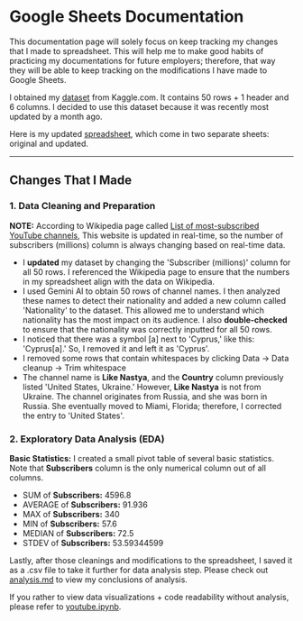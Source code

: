 # Google Sheets Documentation

This documentation page will solely focus on keep tracking my changes that I made to spreadsheet. This will help me to make good habits of practicing my documentations for future employers; therefore, that way they will be able to keep tracking on the modifications I have made to Google Sheets.

I obtained my [dataset](https://www.kaggle.com/datasets/rashminslnk/youtube-subscribers-data-2024) from Kaggle.com. It contains 50 rows + 1 header and 6 columns. I decided to use this dataset because it was recently most updated by a month ago.

Here is my updated [spreadsheet](https://docs.google.com/spreadsheets/d/1iU5AqJhoyd4ypMkamjDsyWFWF5B1aEMLNiSBFzdZGKg/edit?gid=618659102#gid=618659102), which come in two separate sheets: original and updated.

---

## Changes That I Made

### 1. Data Cleaning and Preparation

**NOTE:** According to Wikipedia page called [List of most-subscribed YouTube channels](https://en.wikipedia.org/wiki/List_of_most-subscribed_YouTube_channels), This website is updated in real-time, so the number of subscribers (millions) column is always changing based on real-time data.

- I **updated** my dataset by changing the 'Subscriber (millions)' column for all 50 rows. I referenced the Wikipedia page to ensure that the numbers in my spreadsheet align with the data on Wikipedia.
- I used Gemini AI to obtain 50 rows of channel names. I then analyzed these names to detect their nationality and added a new column called 'Nationality' to the dataset. This allowed me to understand which nationality has the most impact on its audience. I also **double-checked** to ensure that the nationality was correctly inputted for all 50 rows.
- I noticed that there was a symbol [a] next to 'Cyprus,' like this: 'Cyprus[a].' So, I removed it and left it as 'Cyprus'.
- I removed some rows that contain whitespaces by clicking Data -> Data cleanup -> Trim whitespace
- The channel name is **Like Nastya**, and the **Country** column previously listed 'United States, Ukraine.' However, **Like Nastya** is not from Ukraine. The channel originates from Russia, and she was born in Russia. She eventually moved to Miami, Florida; therefore, I corrected the entry to 'United States'.

### 2. Exploratory Data Analysis (EDA)

**Basic Statistics:** I created a small pivot table of several basic statistics. Note that **Subscribers** column is the only numerical column out of all columns.

- SUM of **Subscribers:** 4596.8
- AVERAGE of **Subscribers:** 91.936
- MAX of **Subscribers:** 340
- MIN of **Subscribers:** 57.6
- MEDIAN of **Subscribers:** 72.5
- STDEV of **Subscribers:** 53.59344599

Lastly, after those cleanings and modifications to the spreadsheet, I saved it as a .csv file to take it further for data analysis step. Please check out [analysis.md](https://github.com/erickarambulo/youtube/blob/main/analysis.md) to view my conclusions of analysis.

If you rather to view data visualizations + code readability without analysis, please refer to [youtube.ipynb](https://github.com/erickarambulo/youtube/blob/main/youtube.ipynb).
